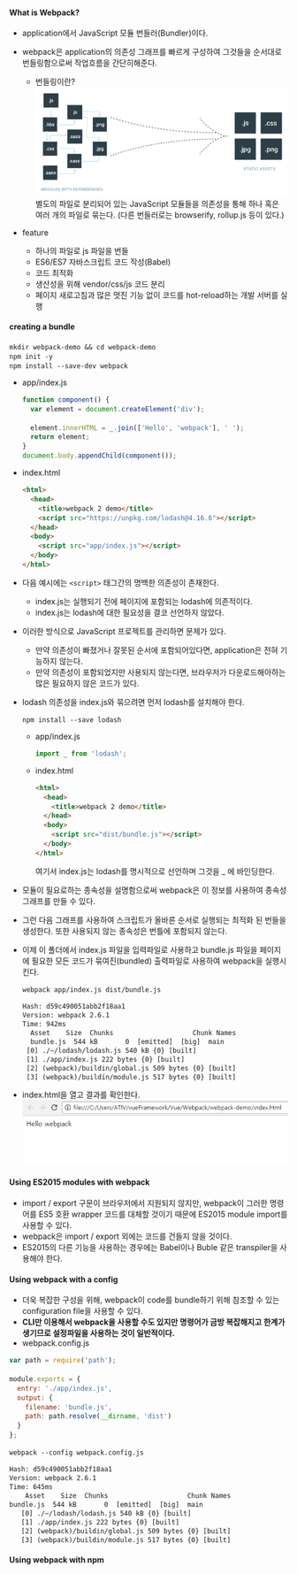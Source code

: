 #### What is Webpack?
* application에서 JavaScript 모듈 번들러(Bundler)이다.
* webpack은 application의 의존성 그래프를 빠르게 구성하여 그것들을 순서대로 번들링함으로써 작업흐름을 간단히해준다.
  * 번들링이란?
  ![Image](bundling.PNG)
  별도의 파일로 분리되어 있는 JavaScript 모듈들을 의존성을 통해 하나 혹은 여러 개의 파일로 묶는다. (다른 번들러로는 browserify, rollup.js 등이 있다.)

* feature
  * 하나의 파일로 js 파일을 번들
  * ES6/ES7 자바스크립트 코드 작성(Babel)
  * 코드 최적화
  * 생산성을 위해 vendor/css/js 코드 분리
  * 페이지 새로고침과 많은 멋진 기능 없이 코드를 hot-reload하는 개발 서버를 실행

#### creating a bundle
`mkdir webpack-demo && cd webpack-demo`<br>
`npm init -y`<br>
`npm install --save-dev webpack`
* app/index.js
  ```javascript
  function component() {
    var element = document.createElement('div');

    element.innerHTML = _.join(['Hello', 'webpack'], ' ');
    return element;
  }
  document.body.appendChild(component());
  ```
* index.html
  ```html
  <html>
    <head>
      <title>webpack 2 demo</title>
      <script src="https://unpkg.com/lodash@4.16.6"></script>
    </head>
    <body>
      <script src="app/index.js"></script>
    </body>
  </html>
  ```
* 다음 예시에는 ``` <script> ``` 태그간의 명백한 의존성이 존재한다.
  * index.js는 실행되기 전에 페이지에 포함되는 lodash에 의존적이다.
  * index.js는 lodash에 대한 필요성을 결코 선언하지 않았다.
* 이러한 방식으로 JavaScript 프로젝트를 관리하면 문제가 있다.
  * 만약 의존성이 빠졌거나 잘못된 순서에 포함되어있다면, application은 전혀 기능하지 않는다.
  * 만약 의존성이 포함되었지만 사용되지 않는다면, 브라우저가 다운로드해아하는 많은 필요하지 않은 코드가 있다.
* lodash 의존성을 index.js와 묶으려면 먼저 lodash를 설치해야 한다.
  ```
  npm install --save lodash
  ```
  * app/index.js
    ```javascript
    import _ from 'lodash';
    ```
  * index.html
    ```html
    <html>
      <head>
        <title>webpack 2 demo</title>
      </head>
      <body>
        <script src="dist/bundle.js"></script>
      </body>
    </html>
    ```
    여기서 index.js는 lodash를 명시적으로 선언하며 그것을 _ 에 바인딩한다.
* 모듈이 필요로하는 종속성을 설명함으로써 webpack은 이 정보를 사용하여 종속성 그래프를 만들 수 있다.
* 그런 다음 그래프를 사용하여 스크립트가 올바른 순서로 실행되는 최적화 된 번들을 생성한다. 또한 사용되지 않는 종속성은 번틀에 포함되지 않는다.

* 이제 이 폴더에서 index.js 파일을 입력파일로 사용하고 bundle.js 파일을 페이지에 필요한 모든 코드가 묶여진(bundled) 출력파일로 사용하여 webpack을 실행시킨다.
  ```
  webpack app/index.js dist/bundle.js
  ```
  ```
  Hash: d59c490051abb2f18aa1
  Version: webpack 2.6.1
  Time: 942ms
    Asset    Size  Chunks                    Chunk Names
    bundle.js  544 kB       0  [emitted]  [big]  main
   [0] ./~/lodash/lodash.js 540 kB {0} [built]
   [1] ./app/index.js 222 bytes {0} [built]
   [2] (webpack)/buildin/global.js 509 bytes {0} [built]
   [3] (webpack)/buildin/module.js 517 bytes {0} [built]
  ```
* index.html을 열고 결과를 확인한다.
  ![Image](webpack_browser_result.PNG)

#### Using ES2015 modules with webpack
* import / export 구문이 브라우저에서 지원되지 않지만, webpack이 그러한 명령어를 ES5 호환 wrapper 코드를 대체할 것이기 때문에 ES2015 module import를 사용할 수 있다.
* webpack은 import / export 외에는 코드를 건들지 않을 것이다.
* ES2015의 다른 기능을 사용하는 경우에는 Babel이나 Buble 같은 transpiler을 사용해야 한다.

#### Using webpack with a config
* 더욱 복잡한 구성을 위해, webpack이 code를 bundle하기 위해 참조할 수 있는 configuration file을 사용할 수 있다.
* **CLI만 이용해서 webpack을 사용할 수도 있지만 명령어가 금방 복잡해지고 한계가 생기므로 설정파일을 사용하는 것이 일반적이다.**
* webpack.config.js
```javascript
var path = require('path');

module.exports = {
  entry: './app/index.js',
  output: {
    filename: 'bundle.js',
    path: path.resolve(__dirname, 'dist')
  }
};
```
```webpack --config webpack.config.js```
```
Hash: d59c490051abb2f18aa1
Version: webpack 2.6.1
Time: 645ms
    Asset    Size  Chunks                    Chunk Names
bundle.js  544 kB       0  [emitted]  [big]  main
   [0] ./~/lodash/lodash.js 540 kB {0} [built]
   [1] ./app/index.js 222 bytes {0} [built]
   [2] (webpack)/buildin/global.js 509 bytes {0} [built]
   [3] (webpack)/buildin/module.js 517 bytes {0} [built]
```

#### Using webpack with npm
